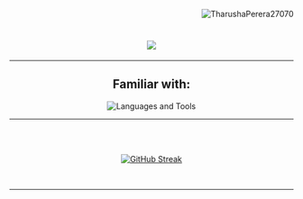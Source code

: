<p align="right"> 
    <img src="https://komarev.com/ghpvc/?username=TharushaPerera27070&label=Profile%20views&color=0e75b6&style=flat" alt="TharushaPerera27070" /> 
</p>


<h1 align="center">
    <img src="https://readme-typing-svg.herokuapp.com/?font=Fira%20Code&color=FFFFFF&size=35&center=true&vCenter=true&width=500&height=70&duration=4000&lines=Hi+There!+🔥;+I'm+Tharusha+Perera;" />
    <br>
  
</h1>


<hr/>
<div align="center">
    <h2>Familiar with:</h2>
    <img src="https://skillicons.dev/icons?i=dart,flutter,firebase,js,node,express,react,ts,next,tailwind,py,git,github" alt="Languages and Tools" title="Languages and Tools"/></div>


<hr/>
<br>
<br>
<p align="center">
    <a href=""><img src="https://streak-stats.demolab.com?user=TharushaPerera27070&theme=highcontrast" alt="GitHub Streak" /></a>
</p>
<br>
  <!-- <div align="center">
<a href="https://linkedin.com/in/tharusha-perera-b48ba5252" target="_blank">
  <img src="https://img.shields.io/badge/linkedin-%231E77B2.svg?&style=for-the-badge&logo=linkedin&logoColor=white" alt="linkedin" style="margin-bottom: 2px;" />
</a>
<a href="https://www.instagram.com/_th_r_sh_" target="_blank">
  <img src="https://img.shields.io/badge/instagram-%23E1306C.svg?&style=for-the-badge&logo=instagram&logoColor=white" alt="instagram" style="margin-bottom: 2px;" />
</a>
<a href="https://www.facebook.com/tharusha.perera.35513" target="_blank">
  <img src="https://img.shields.io/badge/facebook-%231877F2.svg?&style=for-the-badge&logo=facebook&logoColor=white" alt="facebook" style="margin-bottom: 2px;" />
</a>
<a href="https://github.com/TharushaPerera27070" target="_blank">
  <img src="https://img.shields.io/badge/github-%23121011.svg?&style=for-the-badge&logo=github&logoColor=white" alt="github" style="margin-bottom: 2px;" />
</a>
</div> -->
<hr/>





